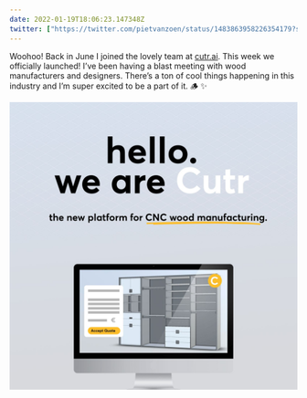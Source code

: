 ```yaml
---
date: 2022-01-19T18:06:23.147348Z
twitter: ["https://twitter.com/pietvanzoen/status/1483863958226354179?s=20"]
---
```

Woohoo! Back in June I joined the lovely team at [cutr.ai](https://www.cutr.ai). This week we officially launched! I’ve been having a blast meeting with wood manufacturers and designers. There’s a ton of cool things happening in this industry and I’m super excited to be a part of it. 🪵 ✨ 

![](/media/78524D37-481D-460C-A251-55C5D5AF85DD.jpeg)

